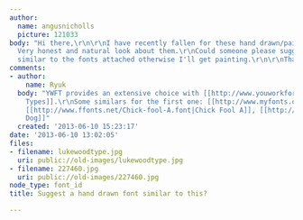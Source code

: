 ```yaml
---
author:
  name: angusnicholls
  picture: 121033
body: "Hi there,\r\n\r\nI have recently fallen for these hand drawn/painted typefaces.
  Very honest and natural look about them.\r\nCould someone please suggest something
  similar to the fonts attached otherwise I'll get painting.\r\n\r\nThanks"
comments:
- author:
    name: Ryuk
  body: "YWFT provides an extensive choice with [[http://www.youworkforthem.com/vectors/handset-type|Handset
    Types]].\r\nSome similars for the first one: [[http://www.myfonts.com/fonts/canadatype/martie|Martie]],
    [[http://www.ffonts.net/Chick-fool-A.font|Chick Fool A]], [[http://www.dafont.com/lazy-dog.font|Lazy
    Dog]]"
  created: '2013-06-10 15:23:17'
date: '2013-06-10 13:02:05'
files:
- filename: lukewoodtype.jpg
  uri: public://old-images/lukewoodtype.jpg
- filename: 227460.jpg
  uri: public://old-images/227460.jpg
node_type: font_id
title: Suggest a hand drawn font similar to this?

---
```

